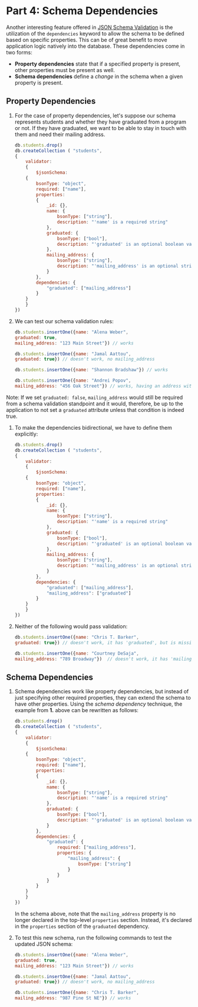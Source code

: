 # Part 4: Schema Dependencies

Another interesting feature offered in [JSON Schema Validation](https://tools.ietf.org/html/draft-fge-json-schema-validation-00#section-5.4.5)
is the utilization of the `dependencies` keyword to allow the schema to be
defined based on specific properties. This can be of great benefit to
move application logic natively into the database. These dependencies
come in two forms:

+ **Property dependencies** state that if a specified property is present, other properties must be present as well.
+ **Schema dependencies** define a *change* in the schema when a given property is present.

## Property Dependencies

1. For the case of property dependencies, let's suppose our schema represents students and whether they have graduated from a program or not. If they have graduated, we want to be able to stay in touch with them and need their mailing address.

    ```javascript
    db.students.drop()
    db.createCollection ( "students",
    {
        validator:
        {
            $jsonSchema:
        {
            bsonType: "object",
            required: ["name"],
            properties:
            {
                _id: {},
                name: {
                    bsonType: ["string"],
                    description: "'name' is a required string"
                },
                graduated: {
                    bsonType: ["bool"],
                    description: "'graduated' is an optional boolean value"
                },
                mailing_address: {
                    bsonType: ["string"],
                    description: "'mailing_address' is an optional string value"
                }
            },
            dependencies: {
                "graduated": ["mailing_address"]
            }
        }
        }
    })
    ```
1. We can test our schema validation rules:

    ```javascript
    db.students.insertOne({name: "Alena Weber",
    graduated: true,
    mailing_address: "123 Main Street"}) // works

    db.students.insertOne({name: "Jamal Aattou",
    graduated: true}) // doesn't work, no mailing_address

    db.students.insertOne({name: "Shannon Bradshaw"}) // works

    db.students.insertOne({name: "Andrei Popov",
    mailing_address: "456 Oak Street"}) // works, having an address without graduation is fine, dependencies are not bidirectional
    ```

Note: If we set `graduated: false`, `mailing_address` would still be required from a schema validation standpoint and it would, therefore, be up to the application to not set a `graduated` attribute unless that condition is indeed true.

1. To make the dependencies bidirectional, we have to define them explicitly:

    ```javascript
    db.students.drop()
    db.createCollection ( "students",
    {
        validator:
        {
            $jsonSchema:
        {
            bsonType: "object",
            required: ["name"],
            properties:
            {
                _id: {},
                name: {
                    bsonType: ["string"],
                    description: "'name' is a required string"
                },
                graduated: {
                    bsonType: ["bool"],
                    description: "'graduated' is an optional boolean value"
                },
                mailing_address: {
                    bsonType: ["string"],
                    description: "'mailing_address' is an optional string value"
                }
            },
            dependencies: {
                "graduated": ["mailing_address"],
                "mailing_address": ["graduated"]
            }
        }
        }
    })
    ```
1. Neither of the following would pass validation:
    ```javascript
    db.students.insertOne({name: "Chris T. Barker",
    graduated: true}) // doesn't work, it has 'graduated', but is missing 'mailing_address'

    db.students.insertOne({name: "Courtney DeSaja",
    mailing_address: "789 Broadway"})  // doesn't work, it has 'mailing_address', but is missing 'graduated'
    ```

## Schema Dependencies

1. Schema dependencies work like property dependencies, but instead of just specifying other required properties, they can extend the schema to have other properties. Using the *schema dependency* technique, the example from **1.** above can be rewritten as follows:

    ```javascript
    db.students.drop()
    db.createCollection ( "students",
    {
        validator:
        {
            $jsonSchema:
        {
            bsonType: "object",
            required: ["name"],
            properties:
            {
                _id: {},
                name: {
                    bsonType: ["string"],
                    description: "'name' is a required string"
                },
                graduated: {
                    bsonType: ["bool"],
                    description: "'graduated' is an optional boolean value"
                }
            },
            dependencies: {
                "graduated": {
                    required: ["mailing_address"],
                    properties: {
                        "mailing_address": {
                            bsonType: ["string"]
                        }
                    }
                }
            }
        }
        }
    })
    ```

    In the schema above, note that the `mailing_address` property is no longer declared in the top-level `properties` section. Instead, it's declared in the `properties` section of the `graduated` dependency.
1. To test this new schema, run the following commands to test the updated JSON schema:

    ```javascript
    db.students.insertOne({name: "Alena Weber",
    graduated: true,
    mailing_address: "123 Main Street"}) // works

    db.students.insertOne({name: "Jamal Aattou",
    graduated: true}) // doesn't work, no mailing_address

    db.students.insertOne({name: "Chris T. Barker",
    mailing_address: "987 Pine St NE"}) // works
    ```
